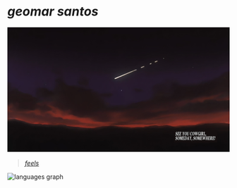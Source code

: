 # *geomar santos*
![seeyou](./attachments/seeyou.png) 



> [*feels*](https://youtu.be/0WHTqenlUmo) 
  <img src="https://github-readme-stats.vercel.app/api/top-langs?username=omzkiii0&locale=en&hide_title=false&layout=compact&card_width=320&langs_count=5&theme=gruvbox&hide_border=false&order=2" height="150" alt="languages graph"  />
